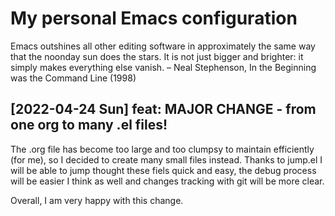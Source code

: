 # My personal Emacs configuration

Emacs outshines all other editing software in approximately the same
way that the noonday sun does the stars. It is not just bigger and
brighter: it simply makes everything else vanish. – Neal Stephenson,
In the Beginning was the Command Line (1998)

## [2022-04-24 Sun] feat: MAJOR CHANGE - from one org to many .el files!

The .org file has become too large and too clumpsy to maintain
efficiently (for me), so I decided to create many small files instead.
Thanks to jump.el I will be able to jump thought these fiels quick and
easy, the debug process will be easier I think as well and changes
tracking with git will be more clear.

Overall, I am very happy with this change.